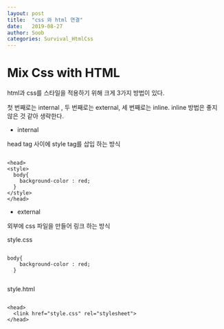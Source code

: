 ```yaml
---
layout: post
title:  "css 와 html 연결"
date:   2019-08-27
author: Soob
categories: Survival_HtmlCss
---
```


Mix Css with HTML
====================================

html과 css를 스타일을 적용하기 위해 크게 3가지 방법이 있다.

첫 번째로는 internal , 두 번째로는 external, 세 번째로는 inline.
inline 방법은 좋지 않은 것 같아 생략한다.

- internal

head tag 사이에 style tag를 삽입 하는 방식

```

<head>
<style>
  body{
    background-color : red;
  }
</style>
</head>

```

- external

외부에 css 파일을 만들어 링크 하는 방식

style.css

```

body{
    background-color : red;
  }
  
```

style.html

```

<head>
  <link href="style.css" rel="stylesheet">
</head>

```
